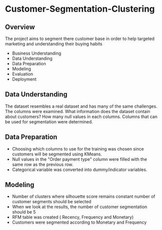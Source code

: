 # Customer-Segmentation-Clustering

## Overview
The project aims to segment there customer base in order to help targeted marketing and understanding their buying habits

- Business Understanding
- Data Understanding
- Data Preparation
- Modeling
- Evaluation
- Deployment

## Data Understanding
The dataset resembles a real dataset and has many of the same challenges.  The columns were examined. What information does the dataset contain about customers? How many null values in each columns. Columns that can be used for segmentation were determined.

## Data Preparation
- Choosing which columns to use for the training was chosen since customers will be segmented using KMeans.
- Null values in the "Order payment type" column were filled with the same row as the previous row.
- Categorical variable was converted into dummy/indicator variables.

## Modeling
- Number of clusters where silhouette score remains constant number of customer segments should be selected
- When we look at the results, the number of customer segmentation should be 5
- RFM table was created ( Recency, Frequency and Monetary)
- Customers were segmented according to Monetary and Frequency
